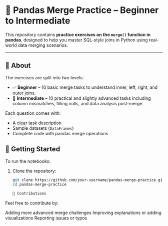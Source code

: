 # 🐼 Pandas Merge Practice – Beginner to Intermediate

This repository contains **practice exercises on the `merge()` function in pandas**, designed to help you master SQL-style joins in Python using real-world data merging scenarios.

---

## 📘 About

The exercises are split into two levels:

- ✅ **Beginner** – 10 basic merge tasks to understand inner, left, right, and outer joins.
- 🔄 **Intermediate** – 10 practical and slightly advanced tasks including column mismatches, filling nulls, and data analysis post-merge.

Each question comes with:
- A clear task description
- Sample datasets (`DataFrames`)
- Complete code with pandas merge operations

## 🚀 Getting Started

To run the notebooks:

1. Clone the repository:
   ```bash
   git clone https://github.com/your-username/pandas-merge-practice.git
   cd pandas-merge-practice

   🙌 Contributions

Feel free to contribute by:

Adding more advanced merge challenges
Improving explanations or adding visualizations
Reporting issues or typos



